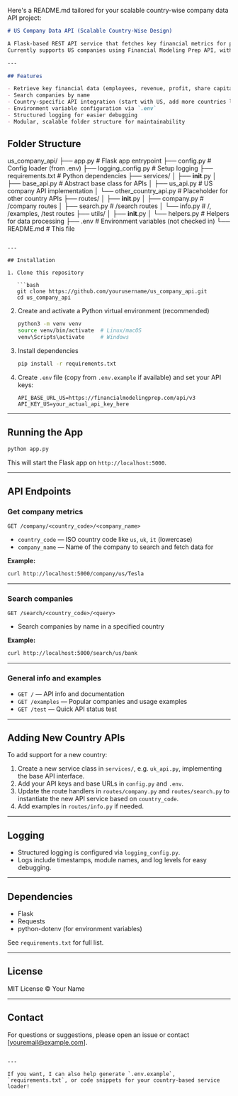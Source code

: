 Here's a README.md tailored for your scalable country-wise company data API project:

```markdown
# US Company Data API (Scalable Country-Wise Design)

A Flask-based REST API service that fetches key financial metrics for public companies from multiple countries.  
Currently supports US companies using Financial Modeling Prep API, with a scalable architecture designed to add support for other countries (e.g. UK, Italy) easily.

---

## Features

- Retrieve key financial data (employees, revenue, profit, share capital) for the last 5 years  
- Search companies by name  
- Country-specific API integration (start with US, add more countries later)  
- Environment variable configuration via `.env`  
- Structured logging for easier debugging  
- Modular, scalable folder structure for maintainability  


```
## Folder Structure

us\_company\_api/
├── app.py                   # Flask app entrypoint
├── config.py                # Config loader (from .env)
├── logging\_config.py        # Setup logging
├── requirements.txt         # Python dependencies
├── services/
│   ├── **init**.py
│   ├── base\_api.py          # Abstract base class for APIs
│   ├── us\_api.py            # US company API implementation
│   └── other\_country\_api.py # Placeholder for other country APIs
├── routes/
│   ├── **init**.py
│   ├── company.py           # /company routes
│   ├── search.py            # /search routes
│   └── info.py              # /, /examples, /test routes
├── utils/
│   ├── **init**.py
│   └── helpers.py           # Helpers for data processing
├── .env                     # Environment variables (not checked in)
└── README.md                # This file

````

---

## Installation

1. Clone this repository

   ```bash
   git clone https://github.com/yourusername/us_company_api.git
   cd us_company_api
````

2. Create and activate a Python virtual environment (recommended)

   ```bash
   python3 -m venv venv
   source venv/bin/activate  # Linux/macOS
   venv\Scripts\activate     # Windows
   ```

3. Install dependencies

   ```bash
   pip install -r requirements.txt
   ```

4. Create `.env` file (copy from `.env.example` if available) and set your API keys:

   ```
   API_BASE_URL_US=https://financialmodelingprep.com/api/v3
   API_KEY_US=your_actual_api_key_here
   ```

---

## Running the App

```bash
python app.py
```

This will start the Flask app on `http://localhost:5000`.

---

## API Endpoints

### Get company metrics

```
GET /company/<country_code>/<company_name>
```

* `country_code` — ISO country code like `us`, `uk`, `it` (lowercase)
* `company_name` — Name of the company to search and fetch data for

**Example:**

```bash
curl http://localhost:5000/company/us/Tesla
```

---

### Search companies

```
GET /search/<country_code>/<query>
```

* Search companies by name in a specified country

**Example:**

```bash
curl http://localhost:5000/search/us/bank
```

---

### General info and examples

* `GET /` — API info and documentation
* `GET /examples` — Popular companies and usage examples
* `GET /test` — Quick API status test

---

## Adding New Country APIs

To add support for a new country:

1. Create a new service class in `services/`, e.g. `uk_api.py`, implementing the base API interface.
2. Add your API keys and base URLs in `config.py` and `.env`.
3. Update the route handlers in `routes/company.py` and `routes/search.py` to instantiate the new API service based on `country_code`.
4. Add examples in `routes/info.py` if needed.

---

## Logging

* Structured logging is configured via `logging_config.py`.
* Logs include timestamps, module names, and log levels for easy debugging.

---

## Dependencies

* Flask
* Requests
* python-dotenv (for environment variables)

See `requirements.txt` for full list.

---

## License

MIT License © Your Name

---

## Contact

For questions or suggestions, please open an issue or contact \[[youremail@example.com](mailto:youremail@example.com)].

```

---

If you want, I can also help generate `.env.example`, `requirements.txt`, or code snippets for your country-based service loader!
```
